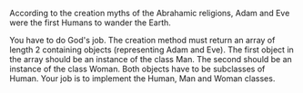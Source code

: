 According to the creation myths of the Abrahamic religions, Adam and Eve were the first Humans to wander the Earth.

You have to do God's job. The creation method must return an array of length 2 containing objects (representing Adam and Eve). 
The first object in the array should be an instance of the class Man. The second should be an instance of the class Woman. 
Both objects have to be subclasses of Human. Your job is to implement the Human, Man and Woman classes.